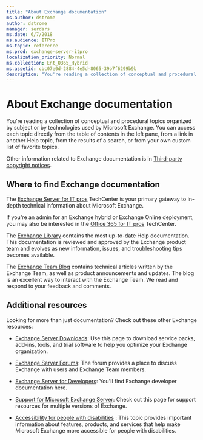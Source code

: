 ```yaml
---
title: "About Exchange documentation"
ms.author: dstrome
author: dstrome
manager: serdars
ms.date: 6/7/2018
ms.audience: ITPro
ms.topic: reference
ms.prod: exchange-server-itpro
localization_priority: Normal
ms.collection: Ent_O365_Hybrid
ms.assetid: cbc07e0d-2884-4e5d-8065-39b7f6299b9b
description: "You're reading a collection of conceptual and procedural topics organized by subject or by technologies used by Microsoft Exchange. You can access each topic directly from the table of contents in the left pane, from a link in another Help topic, from the results of a search, or from your own custom list of favorite topics."
---
```


# About Exchange documentation

You're reading a collection of conceptual and procedural topics organized by subject or by technologies used by Microsoft Exchange. You can access each topic directly from the table of contents in the left pane, from a link in another Help topic, from the results of a search, or from your own custom list of favorite topics.
  
Other information related to Exchange documentation is in [Third-party copyright notices](third-party-copyrights.md).
  
## Where to find Exchange documentation

The [Exchange Server for IT pros](https://go.microsoft.com/fwlink/p/?linkid=34165) TechCenter is your primary gateway to in-depth technical information about Microsoft Exchange. 
  
If you're an admin for an Exchange hybrid or Exchange Online deployment, you may also be interested in the [Office 365 for IT pros](https://go.microsoft.com/fwlink/p/?LinkId=282341) TechCenter. 
  
The [Exchange Library](https://go.microsoft.com/fwlink/p/?linkid=82055) contains the most up-to-date Help documentation. This documentation is reviewed and approved by the Exchange product team and evolves as new information, issues, and troubleshooting tips becomes available. 
  
The [Exchange Team Blog](https://go.microsoft.com/fwlink/p/?LinkID=178595) contains technical articles written by the Exchange Team, as well as product announcements and updates. The blog is an excellent way to interact with the Exchange Team. We read and respond to your feedback and comments. 
  
## Additional resources

Looking for more than just documentation? Check out these other Exchange resources:
  
- [Exchange Server Downloads](https://go.microsoft.com/fwlink/p/?linkId=179447): Use this page to download service packs, add-ins, tools, and trial software to help you optimize your Exchange organization.
    
- [Exchange Server Forums](https://go.microsoft.com/fwlink/p/?linkId=60612): The forum provides a place to discuss Exchange with users and Exchange Team members.
    
- [Exchange Server for Developers](https://go.microsoft.com/fwlink/p/?linkId=24705): You'll find Exchange developer documentation here.
    
- [Support for Microsoft Exchange Server](https://go.microsoft.com/fwlink/p/?LinkId=283967): Check out this page for support resources for multiple versions of Exchange.
    
- [Accessibility for people with disabilities](accessibility.md) : This topic provides important information about features, products, and services that help make Microsoft Exchange more accessible for people with disabilities. 
    

